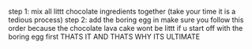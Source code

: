 step 1: mix all littt chocolate ingredients together (take your time it is a tedious process)
step 2: add the boring egg in
make sure you follow this order because the chocolate lava cake wont be littt if u start off with the boring egg first
THATS IT AND THATS WHY ITS ULTIMATE